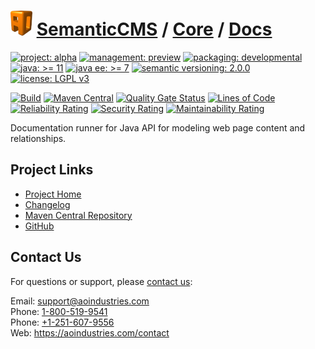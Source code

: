 # [<img src="ao-logo.png" alt="AO Logo" width="35" height="40">](https://github.com/ao-apps) [SemanticCMS](https://github.com/ao-apps/semanticcms) / [Core](https://github.com/ao-apps/semanticcms-core) / [Docs](https://github.com/ao-apps/semanticcms-core-docs)

[![project: alpha](https://semanticcms.com/ao-badges/project-alpha.svg)](https://aoindustries.com/life-cycle#project-alpha)
[![management: preview](https://semanticcms.com/ao-badges/management-preview.svg)](https://aoindustries.com/life-cycle#management-preview)
[![packaging: developmental](https://semanticcms.com/ao-badges/packaging-developmental.svg)](https://aoindustries.com/life-cycle#packaging-developmental)  
[![java: &gt;= 11](https://semanticcms.com/ao-badges/java-11.svg)](https://docs.oracle.com/en/java/javase/11/docs/api/)
[![java ee: &gt;= 7](https://semanticcms.com/ao-badges/javaee-7.svg)](https://docs.oracle.com/javaee/7/api/)
[![semantic versioning: 2.0.0](https://semanticcms.com/ao-badges/semver-2.0.0.svg)](http://semver.org/spec/v2.0.0.html)
[![license: LGPL v3](https://semanticcms.com/ao-badges/license-lgpl-3.0.svg)](https://www.gnu.org/licenses/lgpl-3.0)

[![Build](https://github.com/ao-apps/semanticcms-core-docs/workflows/Build/badge.svg?branch=master)](https://github.com/ao-apps/semanticcms-core-docs/actions?query=workflow%3ABuild)
[![Maven Central](https://maven-badges.herokuapp.com/maven-central/com.semanticcms/semanticcms-core-docs/badge.svg)](https://maven-badges.herokuapp.com/maven-central/com.semanticcms/semanticcms-core-docs)
[![Quality Gate Status](https://sonarcloud.io/api/project_badges/measure?branch=master&project=com.semanticcms%3Asemanticcms-core-docs&metric=alert_status)](https://sonarcloud.io/dashboard?branch=master&id=com.semanticcms%3Asemanticcms-core-docs)
[![Lines of Code](https://sonarcloud.io/api/project_badges/measure?branch=master&project=com.semanticcms%3Asemanticcms-core-docs&metric=ncloc)](https://sonarcloud.io/component_measures?branch=master&id=com.semanticcms%3Asemanticcms-core-docs&metric=ncloc)  
[![Reliability Rating](https://sonarcloud.io/api/project_badges/measure?branch=master&project=com.semanticcms%3Asemanticcms-core-docs&metric=reliability_rating)](https://sonarcloud.io/component_measures?branch=master&id=com.semanticcms%3Asemanticcms-core-docs&metric=Reliability)
[![Security Rating](https://sonarcloud.io/api/project_badges/measure?branch=master&project=com.semanticcms%3Asemanticcms-core-docs&metric=security_rating)](https://sonarcloud.io/component_measures?branch=master&id=com.semanticcms%3Asemanticcms-core-docs&metric=Security)
[![Maintainability Rating](https://sonarcloud.io/api/project_badges/measure?branch=master&project=com.semanticcms%3Asemanticcms-core-docs&metric=sqale_rating)](https://sonarcloud.io/component_measures?branch=master&id=com.semanticcms%3Asemanticcms-core-docs&metric=Maintainability)

Documentation runner for Java API for modeling web page content and relationships.

## Project Links
* [Project Home](https://semanticcms.com/core/docs/)
* [Changelog](https://semanticcms.com/core/docs/changelog)
* [Maven Central Repository](https://search.maven.org/artifact/com.semanticcms/semanticcms-core-docs)
* [GitHub](https://github.com/ao-apps/semanticcms-core-docs)

## Contact Us
For questions or support, please [contact us](https://aoindustries.com/contact):

Email: [support@aoindustries.com](mailto:support@aoindustries.com)  
Phone: [1-800-519-9541](tel:1-800-519-9541)  
Phone: [+1-251-607-9556](tel:+1-251-607-9556)  
Web: https://aoindustries.com/contact
